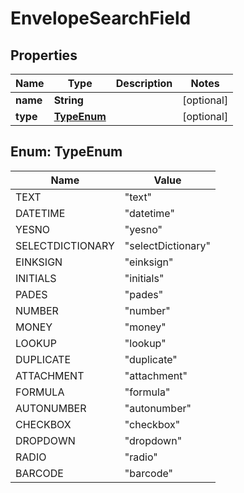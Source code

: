 # EnvelopeSearchField

## Properties
Name | Type | Description | Notes
------------ | ------------- | ------------- | -------------
**name** | **String** |  |  [optional]
**type** | [**TypeEnum**](#TypeEnum) |  |  [optional]

<a name="TypeEnum"></a>
## Enum: TypeEnum
Name | Value
---- | -----
TEXT | &quot;text&quot;
DATETIME | &quot;datetime&quot;
YESNO | &quot;yesno&quot;
SELECTDICTIONARY | &quot;selectDictionary&quot;
EINKSIGN | &quot;einksign&quot;
INITIALS | &quot;initials&quot;
PADES | &quot;pades&quot;
NUMBER | &quot;number&quot;
MONEY | &quot;money&quot;
LOOKUP | &quot;lookup&quot;
DUPLICATE | &quot;duplicate&quot;
ATTACHMENT | &quot;attachment&quot;
FORMULA | &quot;formula&quot;
AUTONUMBER | &quot;autonumber&quot;
CHECKBOX | &quot;checkbox&quot;
DROPDOWN | &quot;dropdown&quot;
RADIO | &quot;radio&quot;
BARCODE | &quot;barcode&quot;
